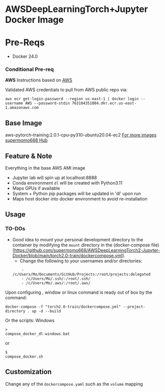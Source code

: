 # AWSDeepLearningTorch+Jupyter Docker Image

# Pre-Reqs
* Docker 24.0

### Conditional Pre-req
**AWS**
Instructions based on [AWS](https://github.com/aws/deep-learning-containers/blob/master/available_images.md)

Validated AWS credentials to pull from AWS public repo via:
```
aws ecr get-login-password --region us-east-1 | docker login --username AWS --password-stdin 763104351884.dkr.ecr.us-east-1.amazonaws.com
```
## Base Image
aws-pytorch-training:2.0.1-cpu-py310-ubuntu20.04-ec2
  [For more images](https://github.com/aws/deep-learning-containers/blob/master/available_images.md)
[supermomo668 Hub](https://hub.docker.com/r/supermomo668/dev/tags)
## Feature & Note
Everything in the base AWS AMI image 
* Jupyter lab will spin up at localhost:8888
* Conda environment ```dl``` will be created with Python3.11
* Maps GPUs if available
* System + Python pip packages will be updated in 'dl' upon run
* Maps host docker into docker environment to avoid re-installation
## Usage
### TO-DOs
* Good idea to mount your personal development directory to the container by modifying the  `mount` directory in the (docker-compose file)[https://github.com/supermomo668/AWSDeepLearningTorch2-Jupyter-Docker/blob/main/torch2.0-train/dockercompose.yml].
  * Change the following to your usernames and/or directories:
  ```
      - /c/Users/Mo/Documents/GitHub/Projects:/root/projects:delegated
      - /c/Users/Mo/.ssh/:/root/.ssh/
      - /c/Users/Mo/.aws/:/root/.aws/
  ```
  

Upon configuring , window or linux command is ready out of box by the command:
```
docker-compose -f "torch2.0-train/dockercompose.yml" --project-directory . up -d --build
```
Or the scripts:
Windows
``` 
>
compose_docker_dl-windows.bat
```
or 
```
$
compose_docker.sh
```
## Customization
Change any of the ```dockercompose.yaml``` such as the ```volume``` mapping

